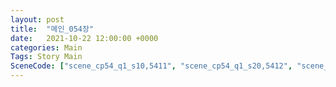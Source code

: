 ```yaml
---
layout: post
title:  "메인_054장"
date:   2021-10-22 12:00:00 +0000
categories: Main
Tags: Story Main
SceneCode: ["scene_cp54_q1_s10,5411", "scene_cp54_q1_s20,5412", "scene_cp54_q2_s10,5421", "scene_cp54_q2_s20,5422", "scene_cp54_q3_s10,5431", "scene_cp54_q4_s10,5441", "scene_cp54_q4_s20,5442", "scene_cp54_q4_s30,5443"]
---
```


